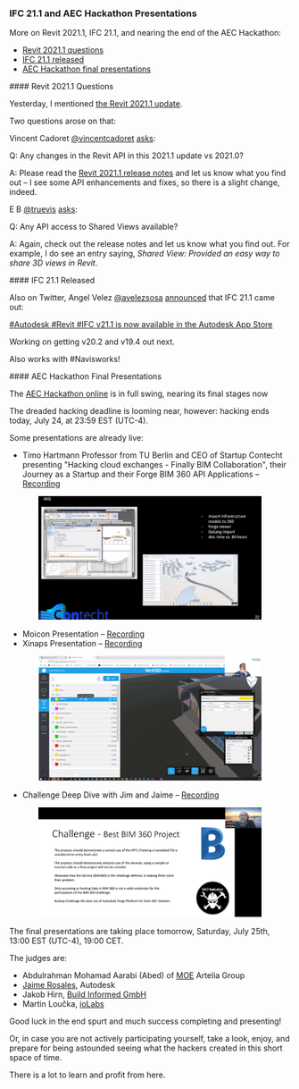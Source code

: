 <head>
<meta http-equiv="Content-Type" content="text/html; charset=utf-8">
<link rel="stylesheet" type="text/css" href="bc.css">
<script src="https://cdn.rawgit.com/google/code-prettify/master/loader/run_prettify.js" type="text/javascript"></script>
</head>

<!---

twitter:

 #RevitAPI @AutodeskForge @AutodeskRevit #bim #DynamoBim #ForgeDevCon 

More on Revit 2021.1, IFC 21.1, and nearing the end of the AEC Hackathon
&ndash; Revit 2021.1 questions
&ndash; IFC 21.1 released
&ndash; AEC Hackathon final presentations...

linkedin:

#bim #DynamoBim #ForgeDevCon #Revit #API #IFC #SDK #AI #VisualStudio #Autodesk #AEC #adsk

the [Revit API discussion forum](http://forums.autodesk.com/t5/revit-api-forum/bd-p/160) thread

<center>
<img src="img/" alt="" title="" width="600"/>
<p style="font-size: 80%; font-style:italic"></p>
</center>

-->

### IFC 21.1 and AEC Hackathon Presentations

More on Revit 2021.1, IFC 21.1, and nearing the end of the AEC Hackathon:

- [Revit 2021.1 questions](#2)
- [IFC 21.1 released](#3)
- [AEC Hackathon final presentations](#4)


####<a name="2"></a> Revit 2021.1 Questions

Yesterday, I mentioned [the Revit 2021.1 update](https://thebuildingcoder.typepad.com/blog/2020/07/revit-20211-update-and-normalising-custom-export-uv.html#2).

Two questions arose on that:

Vincent Cadoret [@vincentcadoret](https://twitter.com/vincentcadoret)
[asks](https://twitter.com/vincentcadoret/status/1286292927573090305):

Q: Any changes in the Revit API in this 2021.1 update vs 2021.0?

A: Please read
the [Revit 2021.1 release notes](https://help.autodesk.com/view/RVT/2021/ENU/?guid=RevitReleaseNotes_2021updates_2021_1_Resolved_Issues_2021_1_html) and
let us know what you find out &ndash; I see some API enhancements and fixes, so there is a slight change, indeed.

E B [@truevis](https://twitter.com/truevis)
[asks](https://twitter.com/truevis/status/1286301553096179712):

Q: Any API access to Shared Views available?

A: Again, check out the release notes and let us know what you find out.
For example, I do see an entry saying, *Shared View: Provided an easy way to share 3D views in Revit*.

####<a name="3"></a> IFC 21.1 Released

Also on Twitter, Angel Velez [@avelezsosa](https://twitter.com/avelezsosa)
[announced](https://twitter.com/avelezsosa/status/1281601656828960769) that IFC 21.1 came out:

[#Autodesk #Revit #IFC v21.1 is now available in the Autodesk App Store](https://apps.autodesk.com/RVT/en/Detail/Index?id=7265544480016320144&appLang=en&os=Win64)

Working on getting v20.2 and v19.4 out next.

Also works with #Navisworks!  

####<a name="4"></a> AEC Hackathon Final Presentations

The [AEC Hackathon online](https://www.hackaec.com) is in full swing, nearing its final stages now

The dreaded hacking deadline is looming near, however: hacking ends today, July 24, at 23:59 EST (UTC-4).

Some presentations are already live:

- Timo Hartmann Professor from TU Berlin and CEO of Startup Contecht presenting "Hacking cloud exchanges - Finally BIM Collaboration", their Journey as a Startup and their Forge BIM 360 API Applications
&ndash; [Recording](https://us02web.zoom.us/webinar/register/WN_UGoFqfUhSymhDNd7IodC7g)

<center>
<img src="img/aec_hackathon_01.png" alt="AEC Hackathon" title="AEC Hackathon" width="400"/> <!-- 1200 -->
</center>

- Moicon Presentation
&ndash; [Recording](https://us02web.zoom.us/webinar/register/WN_Kn4dGTcWTr2ivQcnliWpdw )
- Xinaps Presentation
&ndash; [Recording](https://us02web.zoom.us/webinar/register/WN_DSAec3V0Q_G6l0gBovhdrg)

<center>
<img src="img/aec_hackathon_02.png" alt="AEC Hackathon" title="AEC Hackathon" width="400"/> <!-- 1200 -->
</center>

- Challenge Deep Dive with Jim and Jaime
&ndash; [Recording](https://us02web.zoom.us/webinar/register/WN__Ivnm-diRJm-3llL--mWxQ)

<center>
<img src="img/aec_hackathon_03.png" alt="AEC Hackathon" title="AEC Hackathon" width="400"/> <!-- 1200 -->
</center>

The final presentations are taking place tomorrow, Saturday, July 25th, 13:00 EST (UTC-4), 19:00 CET.

The judges are:

- Abdulrahman Mohamad Aarabi (Abed) of [MOE](https://www.moe.dk) Artelia Group
- [Jaime Rosales](https://forge.autodesk.com/author/jaime-rosales), Autodesk
- Jakob Hirn, [Build Informed GmbH](https://www.buildinformed.com)
- Martin Loučka, [ioLabs](https://iolabs.ch)

Good luck in the end spurt and much success completing and presenting!

Or, in case you are not actively participating yourself, take a look, enjoy, and prepare for being astounded seeing what the hackers created in this short space of time.

There is a lot to learn and profit from here.


